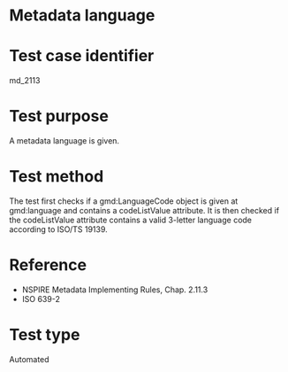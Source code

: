 
# Metadata language

# Test case identifier	

md_2113

# Test purpose	

A metadata language is given.

# Test method	

The test first checks if a gmd:LanguageCode object is given at gmd:language and contains a codeListValue attribute. It is then checked if the codeListValue attribute contains a valid 3-letter language code according to ISO/TS 19139.

# Reference	 

* NSPIRE Metadata Implementing Rules, Chap. 2.11.3
* ISO 639-2

# Test type	

Automated
